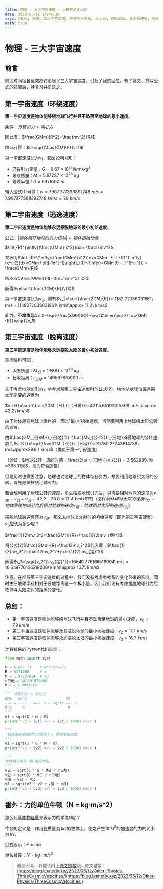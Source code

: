 ```yaml
---
title: 物理 - 三大宇宙速度 - 计算方法小回忆
date: 2023-05-12 14:46:19
tags: [其他, 物理, 三大宇宙速度, 万有引力常量, 向心力, 圆周运动, 基本物理量, 地球公转]
math: true
---
```


# 物理 - 三大宇宙速度

## 前言

前段时间宿舍里突然讨论起了三大宇宙速度，引起了我的回忆。有了发文、撰写公式的技能后，特复习并记录之。

## 第一宇宙速度（环绕速度）

**第一宇宙速度是物体能够绕地球飞行并且不坠落至地球的最小速度**。

条件：$万有引力 = 向心力$

因此有：$\frac{GMm}{R^2}=\frac{mv^2}{R}$

由此可得：$v=\sqrt{\frac{GM}{R}}\ (1)$

第一宇宙速度记为$v_1$，查阅资料可知：

+ 万有引力常量：$G=6.67\times 10^{11}\ Nm^2/kg^2$
+ 地球质量：$M = 5.97237\times 10^{24}\ kg$
+ 地球半径：$R = 6371000\ m$

带入公式(1)可得：$v_1=7907.377398892748\ m/s = 7.907377398892748\ km/s\approx 7.9\ km/s$

## 第二宇宙速度（逃逸速度）

**第二宇宙速度是物体能够永远摆脱地球的最小初始速度**。

公式：$|物体离开地球时引力做功| = 物体初始动能$

$\int_{R}^{\infty}(\frac{GMm}{x^2})dx = \frac12mv^2$

又因为$\int_{R}^{\infty}(\frac{GMm}{x^2})dx=GMm · \int_{R}^{\infty}(x^{-2})dx=GMm·\left[-1x^{-1}\right]_{R}^{\infty}=GMm(0 - (-1R^{-1})) = \frac{GMm}{R}$

所以有$\frac{GMm}{R}=\frac12mv^2\ (2)$

解得$v=\sqrt{\frac{2GM}{R}}\ (3)$

第一宇宙速度记为$v_2$，则有$v_2=\sqrt{\frac{2GM}{R}}=11182.72036031661\ m/s = 11.18272036031661\ km/s\approx 11.2\ km/s$

此外，**不难发现**$v_2=\sqrt{\frac{2GM}{R}}=\sqrt2\times\sqrt{\frac{GM}{R}}=\sqrt2v_1$

## 第三宇宙速度（脱离速度）

**第三宇宙速度是物体能够永远摆脱太阳的最小初始速度**。

查阅资料可知：

+ 太阳质量：$M_{日} = 1.9891\times 10^{30}\ kg$
+ 日地距离：$r_{日地} = 149597870000\ m$

先不考虑地球的引力，参考求解第二宇宙速度时的公式(2)，物体从地球位置逃离太阳需要的速度为

$v_{日}=\sqrt{\frac{2GM_{日}}{r_{日地}}}=42115.65103105808\ m/s \approx 42.2\ km/s$

<!-- 由于物体既要逃离地球又要逃离太阳，因此参考求解第二宇宙速度时的公式(2)，有： -->

<!-- $\frac{GMm}{R}+\frac{GM_{日}m}{r_{日地}}=\frac{1}{2}mv^2$ -->

<!-- 解得物体相对于太阳的初速度$v=\sqrt{2G(\frac{M}{R} + \frac{M_{日}}{r_{日地}})}$ -->

由于物体是在地球上发射的，因此“最小”初始速度，当然要利用上地球绕太阳公转的速度。

由$\frac{GM_{日}M}{r_{日地}^2}=\frac{Mv_{公}^2}{r_{日地}}$得地球的公转速度为$v_{公}=\sqrt{\frac{GM_{日}}{r_{日地}}}=29780.26243814738\ m/s\approx29.8 \ km/s$（类似于第一宇宙速度）

（验证：$地球公转一周的时间 = \frac{2\pi r_{日地}}{v_{公}} = 31562889\ 秒=365.31天$，视为符合逻辑）

但是同时也需要注意，地球也对地球上的物体存在引力，想要利用地球绕太阳的公转，首先是要摆脱地球引力。

若合理利用了地球公转的速度，那么摆脱地球引力后，只需要相对地球的速度为$v_{摆} = v_{日} - v_{公} = 42.2-29.8=12.4\ km/s$即可（这样$物体相对太阳的速度v_{日} = 物体摆脱地球引力后相对地球的速度v_{摆} + 地球相对太阳的速度v_{公}$）

摆脱地球后速度还为$v_{摆}$，那么从地球上发射时的初始速度（即为第三宇宙速度）$v_3$应该为多少呢？

$\frac{1}{2}mv_3^2=\frac{GMm}{R}+\frac{1}{2}mv_{摆}^2$

将公式(2)$\frac{GMm}{R}=\frac12mv_2^2$代入得：$\frac{1}{2}mv_3^2=\frac12mv_2^2+\frac{1}{2}mv_{摆}^2$

解得$v_3=\sqrt{v_2^2+v_{摆}^2}=16649.776166518004\ m/s = 16.649776166518006\ km/s\approx 16.7\ km/s$

注意，在推导第三宇宙速度的过程中，我们没有考虑参考系的变化带来的影响。同时由于地球半径相对于日地距离是一个极小量，因此我们没有考虑摆脱地球引力后物体与太阳之间的距离的变化。

## 总结：

+ 第一宇宙速度是物体能够绕地球飞行并且不坠落至地球的最小速度，$v_0=7.9\ km/s$
+ 第二宇宙速度是物体能够永远摆脱地球的最小初始速度，$v_2=11.2\ km/s$
+ 第三宇宙速度是物体能够永远摆脱太阳的最小初始速度，$v_3=16.7\ km/s$

计算结果的Python代码实现：

```python
from math import sqrt

G = 6.67e-11    # N*m^2/kg^2
R = 6371000     # m
M = 5.97237e24  # kg
r日地 = 149597870000
M日 = 1.9891e30

""" 万有引力 = 向心力
GMm   mv^2                  GM
--- = ----   ==>  v = sqrt( --- )
R^2     R                    R
"""
v1 = sqrt(G * M / R)
print(f'v1 = {v1} m/s = {v1 / 1000} km/s')

"""
|物体离开地球时引力做功| = 物体初始动能
"""
v2 = sqrt(2 * G * M / R)
print(f'v2 = {v2} m/s = {v2 / 1000} km/s')

"""
物体离开地球 再 离开太阳
"""
v日 = sqrt(2 * G * M日 / r日地)
v公 = sqrt(G * M日 / r日地)
v摆 = v日 - v公
v3 = sqrt(v2 * v2 + v摆 * v摆)
print(f'v3 = {v3} m/s = {v3 / 1000} km/s')
```

## 番外：力的单位牛顿（N = kg·m/s^2）

怎么用[基本物理量](https://baike.baidu.com/item/%E5%9F%BA%E6%9C%AC%E7%89%A9%E7%90%86%E9%87%8F/9386775)来表示力的单位N呢？

牛顿的定义是：作用在质量为$1kg$的物体上，使之产生$1m/s^2$的加速度的力的大小为$1N$。

公式表示：$F=ma$

单位换算：$N = kg·m/s^2$

> 原创不易，转载请附上[原文链接](https://blog.letmefly.xyz/2023/05/12/Other-Physics-ThreeCosmicVelocities/)哦~
> 原文链接：[https://blog.letmefly.xyz/2023/05/12/Other-Physics-ThreeCosmicVelocities/](https://blog.letmefly.xyz/2023/05/12/Other-Physics-ThreeCosmicVelocities/)